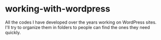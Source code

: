 # working-with-wordpress
All the codes I have developed over the years working on WordPress sites. I'll try to organize them in folders to people can find the ones they need quickly. 
